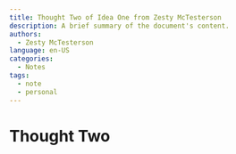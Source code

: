 ```yaml
---
title: Thought Two of Idea One from Zesty McTesterson
description: A brief summary of the document's content.
authors:
  - Zesty McTesterson
language: en-US
categories:
  - Notes
tags:
  - note
  - personal
---
```


# Thought Two